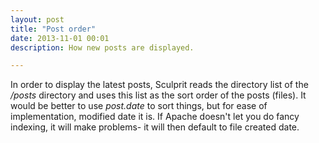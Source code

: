 ```yaml
---
layout: post
title: "Post order"
date: 2013-11-01 00:01
description: How new posts are displayed.

---
```


In order to display the latest posts, Sculprit reads the directory list of the */posts* directory and uses this list as the sort order of the posts (files). It would be better to use *post.date* to sort things, but for ease of implementation, modified date it is. If Apache doesn't let you do fancy indexing, it will make problems- it will then default to file created date.
